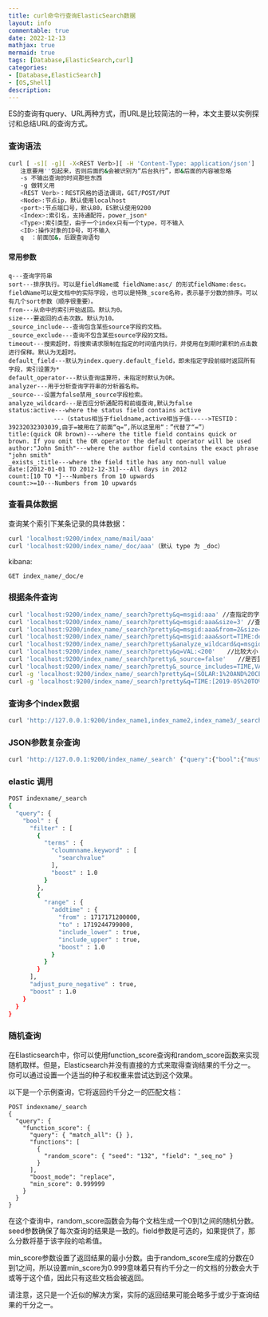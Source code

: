 ```yaml
---
title: curl命令行查询ElasticSearch数据
layout: info
commentable: true
date: 2022-12-13
mathjax: true
mermaid: true
tags: [Database,ElasticSearch,curl]
categories: 
- [Database,ElasticSearch]
- [OS,Shell]
description: 
---
```


ES的查询有query、URL两种方式，而URL是比较简洁的一种，本文主要以实例探讨和总结URL的查询方式。

<!--more-->

### 查询语法

```bash
curl [ -s][ -g][ -X<REST Verb>][ -H 'Content-Type: application/json'] '<Node>:<Port>/<Index>[/Type][/ID]/_search?pretty&q=<search string>'
　　注意要用''包起来，否则后面的&会被识别为“后台执行”，即&后面的内容被忽略
　　-s 不输出查询的时间那些东西
　　-g 做转义用　　
　　<REST Verb>：REST风格的语法谓词，GET/POST/PUT
　　<Node>:节点ip，默认使用localhost
　　<port>:节点端口号，默认80，ES默认使用9200
　　<Index>:索引名，支持通配符，power_json*
　　<Type>:索引类型，由于一个index只有一个type，可不输入
　　<ID>:操作对象的ID号，可不输入
　　q  ：前面加&，后跟查询语句
```

#### 常用参数

```
q---查询字符串
sort---排序执行。可以是fieldName或 fieldName:asc/ 的形式fieldName:desc。fieldName可以是文档中的实际字段，也可以是特殊_score名称，表示基于分数的排序。可以有几个sort参数（顺序很重要）。
from---从命中的索引开始返回。默认为0。
size---要返回的点击次数。默认为10。
_source_include---查询包含某些source字段的文档。
_source_exclude---查询不包含某些source字段的文档。
timeout---搜索超时，将搜索请求限制在指定的时间值内执行，并使用在到期时累积的点击数进行保释。默认为无超时。
default_field---默认为index.query.default_field，即未指定字段前缀时返回所有字段，索引设置为*
default_operator---默认查询运算符，未指定时默认为OR。
analyzer---用于分析查询字符串的分析器名称。
_source---设置为false禁用_source字段检索。
analyze_wildcard---是否应分析通配符和前缀查询,默认为false
status:active---where the status field contains active
　　　　　　　 ---（status相当于fieldname,active相当于值----->TESTID：39232032303039,由于=被用在了前面“q=”,所以这里用“：”代替了“=”）
title:(quick OR brown)---where the title field contains quick or brown. If you omit the OR operator the default operator will be used
author:"John Smith"---where the author field contains the exact phrase "john smith"
_exists_:title---where the field title has any non-null value
date:[2012-01-01 TO 2012-12-31]---All days in 2012
count:[10 TO *]---Numbers from 10 upwards
count:>=10---Numbers from 10 upwards
```

### 查看具体数据

查询某个索引下某条记录的具体数据：

```bash
curl 'localhost:9200/index_name/mail/aaa'
curl 'localhost:9200/index_name/_doc/aaa'（默认 type 为 _doc）
```

kibana:

```
GET index_name/_doc/e
```

### 根据条件查询

```bash
curl 'localhost:9200/index_name/_search?pretty&q=msgid:aaa'	//查指定的字段值
curl 'localhost:9200/index_name/_search?pretty&q=msgid:aaa&size=3' //查指定的字段值，并只显示3个
curl 'localhost:9200/index_name/_search?pretty&q=msgid:aaa&from=2&size=3' //从第3个开始只显示3个，即3/4/5
curl 'localhost:9200/index_name/_search?pretty&q=msgid:aaa&sort=TIME:desc' //按时间排序，desc降序，默认为升序
curl 'localhost:9200/index_name/_search?pretty&analyze_wildcard&q=msgid:aaa'　　 //模糊查询
curl 'localhost:9200/index_name/_search?pretty&q=VAL:<200'　　//比较大小
curl 'localhost:9200/index_name/_search?pretty&_source=false'　　//是否显示
curl 'localhost:9200/index_name/_search?pretty&_source_includes=TIME,VAL'　　//设置包含的字段
curl -g 'localhost:9200/index_name/_search?pretty&q=(SOLAR:1%20AND%20CENTRAL:1)'　　//组合查询，要加 -g
curl -g 'localhost:9200/index_name/_search?pretty&q=TIME:[2019-05%20TO%202019-06]'　//范围查询，要加 -g
```

### 查询多个index数据

```bash
curl 'http://127.0.0.1:9200/index_name1,index_name2,index_name3/_search?pretty&q=msgid:1e50baf1dea339f871f9272508bc7615'
```

### JSON参数复杂查询

```bash
curl 'http://127.0.0.1:9200/index_name/_search' {"query":{"bool":{"must":[{"match":{"uid":"aaa"}},{"match":{"msgid":"bbb"}}]}}}
```

### elastic 调用

```bash
POST indexname/_search
{
  "query": {
    "bool" : {
      "filter" : [
        {
          "terms" : {
            "cloumnname.keyword" : [
              "searchvalue"
            ],
            "boost" : 1.0
          }
        },
        {
          "range" : {
            "addtime" : {
              "from" : 1717171200000,
              "to" : 1719244799000,
              "include_lower" : true,
              "include_upper" : true,
              "boost" : 1.0
            }
          }
        }
      ],
      "adjust_pure_negative" : true,
      "boost" : 1.0
    }
  }
}
```

### 随机查询

在Elasticsearch中，你可以使用function_score查询和random_score函数来实现随机取样。但是，Elasticsearch并没有直接的方式来取得查询结果的千分之一。你可以通过设置一个适当的种子和权重来尝试达到这个效果。

以下是一个示例查询，它将返回约千分之一的匹配文档：

```
POST indexname/_search
{
  "query": {
    "function_score": {
      "query": { "match_all": {} },
      "functions": [
        {
          "random_score": { "seed": "132", "field": "_seq_no" }
        }
      ],
      "boost_mode": "replace",
      "min_score": 0.999999
    }
  }
}
```

在这个查询中，random_score函数会为每个文档生成一个0到1之间的随机分数。seed参数确保了每次查询的结果是一致的。field参数是可选的，如果提供了，那么分数将基于该字段的哈希值。

min_score参数设置了返回结果的最小分数。由于random_score生成的分数在0到1之间，所以设置min_score为0.999意味着只有约千分之一的文档的分数会大于或等于这个值，因此只有这些文档会被返回。

请注意，这只是一个近似的解决方案，实际的返回结果可能会略多于或少于查询结果的千分之一。
